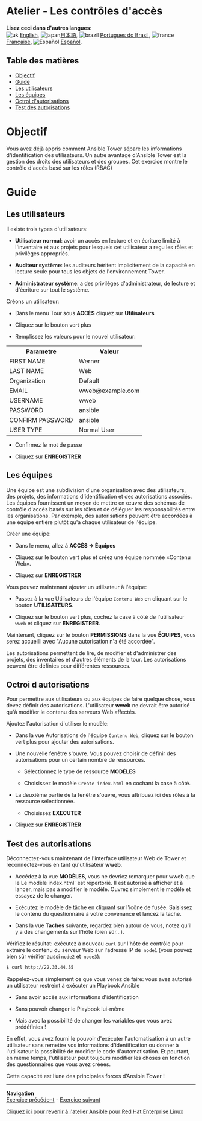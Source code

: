 # Atelier - Les contrôles d'accès

**Lisez ceci dans d'autres langues**:
<br>![uk](../../../images/uk.png) [English](README.md),  ![japan](../../../images/japan.png)[日本語](README.ja.md), ![brazil](../../../images/brazil.png) [Portugues do Brasil](README.pt-br.md), ![france](../../../images/fr.png) [Française](README.fr.md), ![Español](../../../images/col.png) [Español](README.es.md).

## Table des matières

* [Objectif](#objectif)
* [Guide](#guide)
* [Les utilisateurs](#les-utilisateurs)
* [Les équipes](#les-équipes)
* [Octroi d'autorisations](#octroi-d-autorisations)
* [Test des autorisations](#test-des-autorisations)

# Objectif

Vous avez déjà appris comment Ansible Tower sépare les informations d'identification des utilisateurs. Un autre avantage d'Ansible Tower est la gestion des droits des utilisateurs et des groupes. Cet exercice montre le contrôle d'accès basé sur les rôles (RBAC)

# Guide

## Les utilisateurs

Il existe trois types d'utilisateurs:

- **Utilisateur normal**: avoir un accès en lecture et en écriture limité à l'inventaire et aux projets pour lesquels cet utilisateur a reçu les rôles et privilèges appropriés.

- **Auditeur système**: les auditeurs héritent implicitement de la capacité en lecture seule pour tous les objets de l'environnement Tower.

- **Administrateur système**: a des privilèges d'administrateur, de lecture et d'écriture sur tout le système.

Créons un utilisateur:

- Dans le menu Tour sous **ACCÈS** cliquez sur **Utilisateurs**

- Cliquez sur le bouton vert plus

- Remplissez les valeurs pour le nouvel utilisateur:
<table>
  <tr>
    <th>Parametre</th>
    <th>Valeur</th>
  </tr>
  <tr>
    <td>FIRST NAME </td>
    <td>Werner</td>
  </tr>
  <tr>
    <td>LAST NAME</td>
    <td>Web</td>
  </tr>
  <tr>
    <td>Organization</td>
    <td>Default</td>
  </tr>         
  <tr>
    <td>EMAIL</td>
    <td>wweb@example.com</td>
  </tr>
  <tr>
    <td>USERNAME</td>
    <td>wweb</td>
  </tr>  
  <tr>
    <td>PASSWORD</td>
    <td>ansible</td>
  </tr>
  <tr>
    <td>CONFIRM PASSWORD</td>
    <td>ansible</td>
  </tr>
  <tr>
    <td>USER TYPE</td>
    <td>Normal User</td>
  </tr>                           
</table>




 - Confirmez le mot de passe

- Cliquez sur **ENREGISTRER**

## Les équipes

Une équipe est une subdivision d'une organisation avec des utilisateurs, des projets, des informations d'identification et des autorisations associés. Les équipes fournissent un moyen de mettre en œuvre des schémas de contrôle d'accès basés sur les rôles et de déléguer les responsabilités entre les organisations. Par exemple, des autorisations peuvent être accordées à une équipe entière plutôt qu'à chaque utilisateur de l'équipe.

Créer une équipe:

- Dans le menu, allez à **ACCÈS → Équipes**

- Cliquez sur le bouton vert plus et créez une équipe nommée «Contenu Web».

- Cliquez sur **ENREGISTRER**

Vous pouvez maintenant ajouter un utilisateur à l'équipe:

- Passez à la vue Utilisateurs de l'équipe `Contenu Web` en cliquant sur le bouton **UTILISATEURS**.

- Cliquez sur le bouton vert plus, cochez la case à côté de l'utilisateur `wweb` et cliquez sur **ENREGISTRER**.

Maintenant, cliquez sur le bouton **PERMISSIONS** dans la vue **ÉQUIPES**, vous serez accueilli avec "Aucune autorisation n'a été accordée".

Les autorisations permettent de lire, de modifier et d'administrer des projets, des inventaires et d'autres éléments de la tour. Les autorisations peuvent être définies pour différentes ressources.

## Octroi d autorisations

Pour permettre aux utilisateurs ou aux équipes de faire quelque chose, vous devez définir des autorisations. L'utilisateur **wweb** ne devrait être autorisé qu'à modifier le contenu des serveurs Web affectés.

Ajoutez l'autorisation d'utiliser le modèle:

- Dans la vue Autorisations de l'équipe `Contenu Web`, cliquez sur le bouton vert plus pour ajouter des autorisations.

- Une nouvelle fenêtre s'ouvre. Vous pouvez choisir de définir des autorisations pour un certain nombre de ressources.

    - Sélectionnez le type de ressource **MODÈLES**

    - Choisissez le modèle `Create index.html` en cochant la case à côté.

- La deuxième partie de la fenêtre s'ouvre, vous attribuez ici des rôles à la ressource sélectionnée.

    - Choisissez **EXECUTER**

- Cliquez sur **ENREGISTRER**

## Test des autorisations

Déconnectez-vous maintenant de l'interface utilisateur Web de Tower et reconnectez-vous en tant qu'utilisateur **wweb**.

- Accédez à la vue **MODÈLES**, vous ne devriez remarquer pour wweb que le
  Le modèle index.html` est répertorié. Il est autorisé à afficher et à lancer, mais pas à modifier le modèle. Ouvrez simplement le modèle et essayez de le changer.

- Exécutez le modèle de tâche en cliquant sur l'icône de fusée. Saisissez le contenu du questionnaire à votre convenance et lancez la tache.

- Dans la vue **Taches** suivante, regardez bien autour de vous, notez qu'il y a des changements sur l'hôte (bien sûr…).

Vérifiez le résultat: exécutez à nouveau `curl` sur l'hôte de contrôle pour extraire le contenu du serveur Web sur l'adresse IP de` node1` (vous pouvez bien sûr vérifier aussi `node2` et` node3`):
```bash
$ curl http://22.33.44.55
```

Rappelez-vous simplement ce que vous venez de faire: vous avez autorisé un utilisateur restreint à exécuter un Playbook Ansible

   - Sans avoir accès aux informations d'identification

   - Sans pouvoir changer le Playbook lui-même

   - Mais avec la possibilité de changer les variables que vous avez prédéfinies \!

En effet, vous avez fourni le pouvoir d'exécuter l'automatisation à un autre utilisateur sans remettre vos informations d'identification ou donner à l'utilisateur la possibilité de modifier le code d'automatisation. Et pourtant, en même temps, l'utilisateur peut toujours modifier les choses en fonction des questionnaires que vous avez créées.

Cette capacité est l’une des principales forces d’Ansible Tower \!

----
**Navigation**
<br>
[Exercice précédent](../2.4-surveys/README.fr.md) - [Exercice suivant](../2.6-workflows/README.fr.md)

[Cliquez ici pour revenir à l'atelier Ansible pour Red Hat Enterprise Linux](../README.fr.md)
